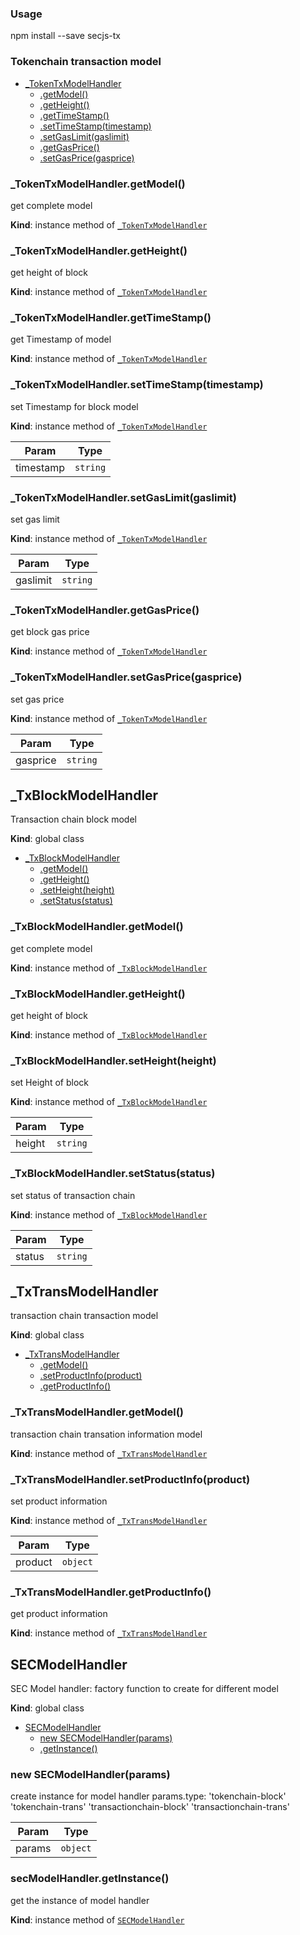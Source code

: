 ### Usage
npm install --save secjs-tx

### Tokenchain transaction model

* [_TokenTxModelHandler](#_TokenTxModelHandler)
    * [.getModel()](#_TokenTxModelHandler+getModel)
    * [.getHeight()](#_TokenTxModelHandler+getHeight)
    * [.getTimeStamp()](#_TokenTxModelHandler+getTimeStamp)
    * [.setTimeStamp(timestamp)](#_TokenTxModelHandler+setTimeStamp)
    * [.setGasLimit(gaslimit)](#_TokenTxModelHandler+setGasLimit)
    * [.getGasPrice()](#_TokenTxModelHandler+getGasPrice)
    * [.setGasPrice(gasprice)](#_TokenTxModelHandler+setGasPrice)

<a name="_TokenTxModelHandler+getModel"></a>

### _TokenTxModelHandler.getModel()
get complete model

**Kind**: instance method of [<code>_TokenTxModelHandler</code>](#_TokenTxModelHandler)  
<a name="_TokenTxModelHandler+getHeight"></a>

### _TokenTxModelHandler.getHeight()
get height of block

**Kind**: instance method of [<code>_TokenTxModelHandler</code>](#_TokenTxModelHandler)  
<a name="_TokenTxModelHandler+getTimeStamp"></a>

### _TokenTxModelHandler.getTimeStamp()
get Timestamp of model

**Kind**: instance method of [<code>_TokenTxModelHandler</code>](#_TokenTxModelHandler)  
<a name="_TokenTxModelHandler+setTimeStamp"></a>

### _TokenTxModelHandler.setTimeStamp(timestamp)
set Timestamp for block model

**Kind**: instance method of [<code>_TokenTxModelHandler</code>](#_TokenTxModelHandler)  

| Param | Type |
| --- | --- |
| timestamp | <code>string</code> | 

<a name="_TokenTxModelHandler+setGasLimit"></a>

### _TokenTxModelHandler.setGasLimit(gaslimit)
set gas limit

**Kind**: instance method of [<code>_TokenTxModelHandler</code>](#_TokenTxModelHandler)  

| Param | Type |
| --- | --- |
| gaslimit | <code>string</code> | 

<a name="_TokenTxModelHandler+getGasPrice"></a>

### _TokenTxModelHandler.getGasPrice()
get block gas price

**Kind**: instance method of [<code>_TokenTxModelHandler</code>](#_TokenTxModelHandler)  
<a name="_TokenTxModelHandler+setGasPrice"></a>

### _TokenTxModelHandler.setGasPrice(gasprice)
set gas price

**Kind**: instance method of [<code>_TokenTxModelHandler</code>](#_TokenTxModelHandler)  

| Param | Type |
| --- | --- |
| gasprice | <code>string</code> | 

<a name="_TxBlockModelHandler"></a>

## _TxBlockModelHandler
Transaction chain block model

**Kind**: global class  

* [_TxBlockModelHandler](#_TxBlockModelHandler)
    * [.getModel()](#_TxBlockModelHandler+getModel)
    * [.getHeight()](#_TxBlockModelHandler+getHeight)
    * [.setHeight(height)](#_TxBlockModelHandler+setHeight)
    * [.setStatus(status)](#_TxBlockModelHandler+setStatus)

<a name="_TxBlockModelHandler+getModel"></a>

### _TxBlockModelHandler.getModel()
get complete model

**Kind**: instance method of [<code>_TxBlockModelHandler</code>](#_TxBlockModelHandler)  
<a name="_TxBlockModelHandler+getHeight"></a>

### _TxBlockModelHandler.getHeight()
get height of block

**Kind**: instance method of [<code>_TxBlockModelHandler</code>](#_TxBlockModelHandler)  
<a name="_TxBlockModelHandler+setHeight"></a>

### _TxBlockModelHandler.setHeight(height)
set Height of block

**Kind**: instance method of [<code>_TxBlockModelHandler</code>](#_TxBlockModelHandler)  

| Param | Type |
| --- | --- |
| height | <code>string</code> | 

<a name="_TxBlockModelHandler+setStatus"></a>

### _TxBlockModelHandler.setStatus(status)
set status of transaction chain

**Kind**: instance method of [<code>_TxBlockModelHandler</code>](#_TxBlockModelHandler)  

| Param | Type |
| --- | --- |
| status | <code>string</code> | 

<a name="_TxTransModelHandler"></a>

## _TxTransModelHandler
transaction chain transaction model

**Kind**: global class  

* [_TxTransModelHandler](#_TxTransModelHandler)
    * [.getModel()](#_TxTransModelHandler+getModel)
    * [.setProductInfo(product)](#_TxTransModelHandler+setProductInfo)
    * [.getProductInfo()](#_TxTransModelHandler+getProductInfo)

<a name="_TxTransModelHandler+getModel"></a>

### _TxTransModelHandler.getModel()
transaction chain  transation information model

**Kind**: instance method of [<code>_TxTransModelHandler</code>](#_TxTransModelHandler)  
<a name="_TxTransModelHandler+setProductInfo"></a>

### _TxTransModelHandler.setProductInfo(product)
set product information

**Kind**: instance method of [<code>_TxTransModelHandler</code>](#_TxTransModelHandler)  

| Param | Type |
| --- | --- |
| product | <code>object</code> | 

<a name="_TxTransModelHandler+getProductInfo"></a>

### _TxTransModelHandler.getProductInfo()
get product information

**Kind**: instance method of [<code>_TxTransModelHandler</code>](#_TxTransModelHandler)  
<a name="SECModelHandler"></a>

## SECModelHandler
SEC Model handler: factory function to create for different model

**Kind**: global class  

* [SECModelHandler](#SECModelHandler)
    * [new SECModelHandler(params)](#new_SECModelHandler_new)
    * [.getInstance()](#SECModelHandler+getInstance)

<a name="new_SECModelHandler_new"></a>

### new SECModelHandler(params)
create instance for model handler
params.type: 'tokenchain-block' 'tokenchain-trans' 'transactionchain-block' 'transactionchain-trans'


| Param | Type |
| --- | --- |
| params | <code>object</code> | 

<a name="SECModelHandler+getInstance"></a>

### secModelHandler.getInstance()
get the instance of model handler

**Kind**: instance method of [<code>SECModelHandler</code>](#SECModelHandler)